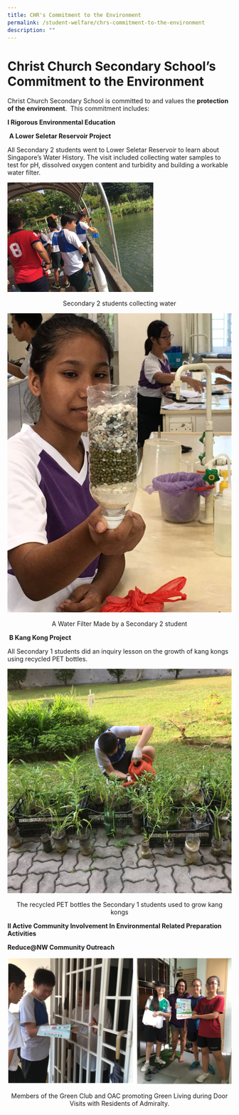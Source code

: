 ```yaml
---
title: CHR's Commitment to the Environment
permalink: /student-welfare/chrs-commitment-to-the-environment
description: ""
---
```

# Christ Church Secondary School’s Commitment to the Environment

Christ Church Secondary School is committed to and values the **protection of the environment**.  This commitment includes:

**I Rigorous Environmental Education**

 **A Lower Seletar Reservoir Project**

All Secondary 2 students went to Lower Seletar Reservoir to learn about Singapore’s Water History. The visit included collecting water samples to test for pH, dissolved oxygen content and turbidity and building a workable water filter.


<img src="/images/Collecting%20Water.jpeg" 
     style="width:65%">


<center>Secondary 2 students collecting water</center>


![](/images/Water%20Filter.jpeg)

<center>A Water Filter Made by a Secondary 2 student</center>



 **B Kang Kong Project**

All Secondary 1 students did an inquiry lesson on the growth of kang kongs using recycled PET bottles.

![](/images/1-KangKong%20in%20PET%20Bottles.jpeg)

<center>The recycled PET bottles the Secondary 1 students used to grow kang kongs</center>

**II Active Community Involvement In Environmental Related Preparation Activities**

**Reduce@NW Community Outreach**
		
![](/images/chr%20commitment%20to%20environment.png)

<center>Members of the Green Club and OAC promoting Green Living during Door Visits with Residents of Admiralty.</center>